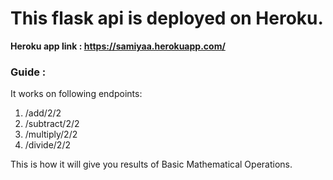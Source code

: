 # This flask api is deployed on Heroku.
**Heroku app link : https://samiyaa.herokuapp.com/**

### Guide :
It works on following endpoints:
1) /add/2/2 
2) /subtract/2/2
3) /multiply/2/2
4) /divide/2/2

This is how it will give you results of Basic Mathematical Operations.
